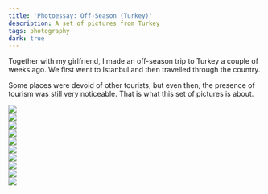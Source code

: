 ```yaml
---
title: 'Photoessay: Off-Season (Turkey)'
description: A set of pictures from Turkey
tags: photography
dark: true
---
```


Together with my girlfriend, I made an off-season trip to Turkey a couple of
weeks ago. We first went to Istanbul and then travelled through the country.

Some places were devoid of other tourists, but even then, the presence of
tourism was still very noticeable. That is what this set of pictures is about.

<div class="photograph">
<a href="http://www.flickr.com/photos/jaspervdj/15538474041/">
<img src="/images/2014-10-31-pamukkale-i.jpg">
</a>
</div>

<div class="photograph">
<a href="http://www.flickr.com/photos/jaspervdj/15357027228/">
<img src="/images/2014-10-31-antalya-i.jpg">
</a>
</div>

<div class="photograph">
<a href="http://www.flickr.com/photos/jaspervdj/15361335838/">
<img src="/images/2014-10-31-antalya-ii.jpg">
</a>
</div>

<div class="photograph">
<a href="http://www.flickr.com/photos/jaspervdj/15369170227/">
<img src="/images/2014-10-31-pamukkale-ii.jpg">
</a>
</div>

<div class="photograph">
<a href="http://www.flickr.com/photos/jaspervdj/15612408162/">
<img src="/images/2014-10-31-pamukkale-viii.jpg">
</a>
</div>

<div class="photograph">
<a href="http://www.flickr.com/photos/jaspervdj/15560313761/">
<img src="/images/2014-10-31-pamukkale-iii.jpg">
</a>
</div>

<div class="photograph">
<a href="http://www.flickr.com/photos/jaspervdj/15386160780/">
<img src="/images/2014-10-31-pamukkale-iv.jpg">
</a>
</div>

<div class="photograph">
<a href="http://www.flickr.com/photos/jaspervdj/15576340355/">
<img src="/images/2014-10-31-pamukkale-v.jpg">
</a>
</div>

<div class="photograph">
<a href="http://www.flickr.com/photos/jaspervdj/15584877215/">
<img src="/images/2014-10-31-pamukkale-vi.jpg">
</a>
</div>

<div class="photograph">
<a href="http://www.flickr.com/photos/jaspervdj/14979175283/">
<img src="/images/2014-10-31-pamukkale-vii.jpg">
</a>
</div>
